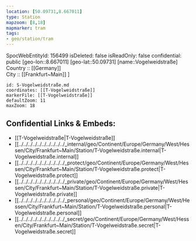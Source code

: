 ```yaml
---
location: [50.09731,8.667011] 
type: Station 
mapzoom: [8,18] 
mapmarker: tram 
tags:
- geo/station/tram
---
```

SpocWebEntityId: 156499
isDeleted: false
isReadOnly: false
confidential: public
[geo-lon::8.667011] 
[geo-lat::50.09731] 
[name::Vogelweidstraße] 
Country :: [[Germany]]  
City :: [[Frankfurt~Main]] ] 


```leaflet
id: S-Vogelweidstraße.md
coordinates: [[T-Vogelweidstraße]] 
markerFile: [[T-Vogelweidstraße]] 
defaultZoom: 11 
maxZoom: 18
```


## Confidential Links & Embeds: 
- [[T-Vogelweidstraße|T-Vogelweidstraße]] 
- [[../../../../../../../../../../_internal/geo/Continent/Europe/Germany/West/Hessen/City/Frankfurt~Main/Station/T-Vogelweidstraße.internal|T-Vogelweidstraße.internal]] 
- [[../../../../../../../../../../_protect/geo/Continent/Europe/Germany/West/Hessen/City/Frankfurt~Main/Station/T-Vogelweidstraße.protect|T-Vogelweidstraße.protect]] 
- [[../../../../../../../../../../_private/geo/Continent/Europe/Germany/West/Hessen/City/Frankfurt~Main/Station/T-Vogelweidstraße.private|T-Vogelweidstraße.private]] 
- [[../../../../../../../../../../_personal/geo/Continent/Europe/Germany/West/Hessen/City/Frankfurt~Main/Station/T-Vogelweidstraße.personal|T-Vogelweidstraße.personal]] 
- [[../../../../../../../../../../_secret/geo/Continent/Europe/Germany/West/Hessen/City/Frankfurt~Main/Station/T-Vogelweidstraße.secret|T-Vogelweidstraße.secret]] 
